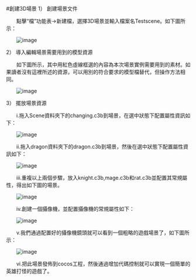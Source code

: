 #創建3D場景
1）    創建場景文件

&emsp;&emsp;點擊“檔”功能表->新建檔，選擇3D場景並輸入檔案名Testscene。如下圖所示：

&emsp;&emsp;![image](res_tw/image0001.png) 

2）    導入編輯場景需要用到的模型資源

&emsp;&emsp;如下圖所示，其中用紅色虛線框選的內容為本次場景實例需要用到的素材。如果讀者沒有這裡所述的資源，可以用別的符合要求的模型檔替代，但操作方法相同。

&emsp;&emsp;![image](res_tw/image0002.png) 

3）    擺放場景資源

&emsp;&emsp;i.拖入Scene資料夾下的changing.c3b到場景，在選中狀態下配置屬性資訊如下：

&emsp;&emsp;![image](res_tw/image0003.png) 
 
&emsp;&emsp;ii.拖入dragon資料夾下的dragon.c3b到場景，然後在選中狀態下配置屬性資訊如下：

&emsp;&emsp;![image](res_tw/image0004.png) 

&emsp;&emsp;iii.重複以上兩個步驟，放入knight.c3b,mage.c3b和rat.c3b並配置其常規屬性，得出如下圖的場景。

&emsp;&emsp;![image](res_tw/image0005.png) 
 
&emsp;&emsp;iv.創建一個攝像機，並配置攝像機的常規屬性如下：

&emsp;&emsp;![image](res_tw/image0006.png) 
 
&emsp;&emsp;v.我們通過配置好的攝像機鏡頭就可以看到一個粗略的遊戲場景了，如下圖所示：

&emsp;&emsp;![image](res_tw/image0007.png) 
 
&emsp;&emsp;vi.把此場景發佈到cocos工程，然後通過增加代碼控制就可以實現一個簡單的英雄打怪的遊戲了。
